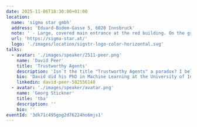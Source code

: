 ```yaml
---
date: 2025-11-06T18:30:00+01:00
location:
  name: '​​​​​sigma star gmbh'
  address: 'Eduard-Bodem-Gasse 5, 6020 Innsbruck'
  note: ' - Large, covered main entrance at the red building. On the ground floor, straight ahead to Seminarraum 2'
  url: 'https://sigma-star.at/'
  logo: './images/location/sigstr-logo-color-horizontal.svg'
talks:
  - avatar: './images/speaker/2511-peer.png'
    name: 'David Peer'
    title: 'Trustworthy Agents'
    description: 'Isn`t the title "Trustworthy Agents" a paradox? I believe it is. While LLMs are fantastic for many tasks, we know they are unstable, vulnerable to prompt injection, and prone to hallucination. Pure agent implementations that simply put an LLM in a loop will likely not fix these fundamental problems and limitations. At Otera, we have done research on how to build agents we can actually trust. Instead of blindly looping an LLM, we combine it with a fairly old and well-established technology: many-sorted first-order logic and automatic theorem proving. This approach provides a symbolic foundation that allows us to build a system whose behavior we can formally verify and trust. In this talk, I will argue that we should not blindly follow the agent hype. At the same time, I will show that LLMs are indeed powerful language models and that, when properly combined with symbolic systems, they can form the basis of trustworthy AI.'
    bio: 'David did his PhD in Machine Learning at the University of Innsbruck and has worked for over 15 years as a software developer and machine learning researcher at different companies. For the last 5 years, David has worked as a researcher at Otera, where he evaluated and implemented neural-symbolic systems. David did not use ChatGPT to write this … ok but I admit Gemini made some corrections :)'
    linkedin: david-peer-582556148 
  - avatar: './images/speaker/avatar.png'
    name: 'Georg Stickner'
    title: 'tba'
    description: ''
    bio: ''
eventId: '3dk71c495gog2d76224ho6mjs1'
---
```

